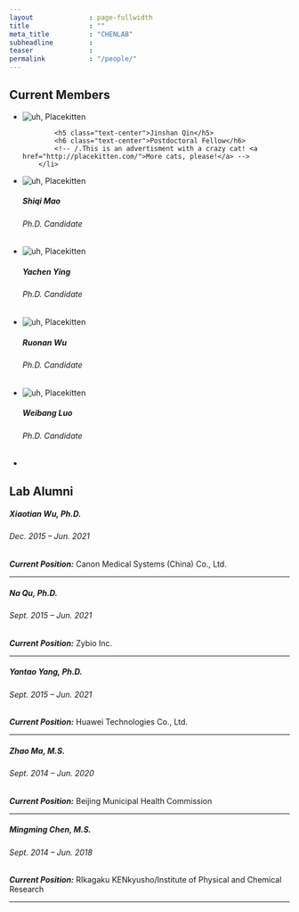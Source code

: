 ```yaml
---
layout              : page-fullwidth
title               : ""
meta_title          : "CHENLAB"
subheadline         : 
teaser              : 
permalink           : "/people/"
---
```




## Current Members

<ul class="small-block-grid-2 medium-block-grid-3 large-block-grid-4">
  <li><img src="{{ site.urlimg }}members/qjs_picture.png" alt="uh, Placekitten">
		
            <h5 class="text-center">Jinshan Qin</h5>
            <h6 class="text-center">Postdoctoral Fellow</h6>
			<!-- /.This is an advertisment with a crazy cat! <a href="http://placekitten.com/">More cats, please!</a> -->
		</li>
  <li><img src="{{ site.urlimg }}members/msq_picture.png" alt="uh, Placekitten">
		<p class="text-center">
            <h5 class="text-center">Shiqi Mao</h5>
            <h6 class="text-center">Ph.D. Candidate</h6>
			<!-- /.This is an advertisment with a crazy cat! <a href="http://placekitten.com/">More cats, please!</a> -->
		</p></li>
  <li><img src="{{ site.urlimg }}members/yc_picture.png" alt="uh, Placekitten">
		<p class="text-center">
            <h5 class="text-center">Yachen Ying</h5>
            <h6 class="text-center">Ph.D. Candidate</h6>
			<!-- /.This is an advertisment with a crazy cat! <a href="http://placekitten.com/">More cats, please!</a> -->
		</p></li>
  <li><img src="{{ site.urlimg }}members/wrn_picture.png" alt="uh, Placekitten">
		<p class="text-center">
            <h5 class="text-center">Ruonan Wu</h5>
            <h6 class="text-center">Ph.D. Candidate</h6>
			<!-- /.This is an advertisment with a crazy cat! <a href="http://placekitten.com/">More cats, please!</a> -->
		</p></li>
  <li><img src="{{ site.urlimg }}members/lwb_picture.png" alt="uh, Placekitten">
		<p class="text-center">
            <h5 class="text-center">Weibang Luo</h5>
            <h6 class="text-center">Ph.D. Candidate</h6>
			<!-- /.This is an advertisment with a crazy cat! <a href="http://placekitten.com/">More cats, please!</a> -->
		</p></li>
  <li><!-- Your content goes here --></li>
</ul>



## Lab Alumni

##### Xiaotian Wu, Ph.D.
###### Dec. 2015 – Jun. 2021
***Current Position:*** Canon Medical Systems (China) Co., Ltd.

-----

##### Na Qu, Ph.D.
###### Sept. 2015 – Jun. 2021
***Current Position:*** Zybio Inc.

-----

##### Yantao Yang, Ph.D.
###### Sept. 2015 – Jun. 2021
***Current Position:*** Huawei Technologies Co., Ltd.

-----

##### Zhao Ma, M.S.
###### Sept. 2014 – Jun. 2020
***Current Position:*** Beijing Municipal Health Commission

-----

##### Mingming Chen, M.S.
###### Sept. 2014 – Jun. 2018
***Current Position:*** RIkagaku KENkyusho/Institute of Physical and Chemical Research

-----
